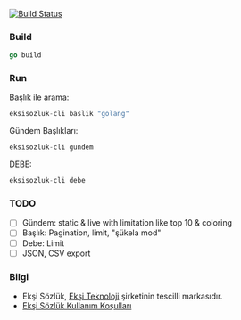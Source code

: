 [![Build Status](https://travis-ci.org/onuryilmaz/eksisozluk-cli.svg?branch=master)](https://travis-ci.org/onuryilmaz/eksisozluk-cli)


### Build
```go
go build
```

### Run

Başlık ile arama:
```go
eksisozluk-cli baslik "golang"
```

Gündem Başlıkları:
```go
eksisozluk-cli gundem
```

DEBE:
```go
eksisozluk-cli debe
```

### TODO
- [ ] Gündem: static & live with limitation like top 10 & coloring
- [ ] Başlık: Pagination, limit, "şükela mod"
- [ ] Debe: Limit
- [ ] JSON, CSV export

### Bilgi
* Ekşi Sözlük, [Ekşi Teknoloji](https://eksisozluk.com/eksi-teknoloji--1631416) şirketinin tescilli markasıdır.
* [Ekşi Sözlük Kullanım Koşulları](https://eksisozluk.com/eksi-sozluk-kullanim-kosullari--2602576)
